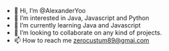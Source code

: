 - 👋 Hi, I’m @AlexanderYoo
- 👀 I’m interested in Java, Javascript and Python
- 🌱 I’m currently learning Java and Javascript
- 💞️ I’m looking to collaborate on any kind of projects.
- 📫 How to reach me zerocustum89@gmai.com

<!---
AlexanderYoo/AlexanderYoo is a ✨ special ✨ repository because its `README.md` (this file) appears on your GitHub profile.
You can click the Preview link to take a look at your changes.
--->
